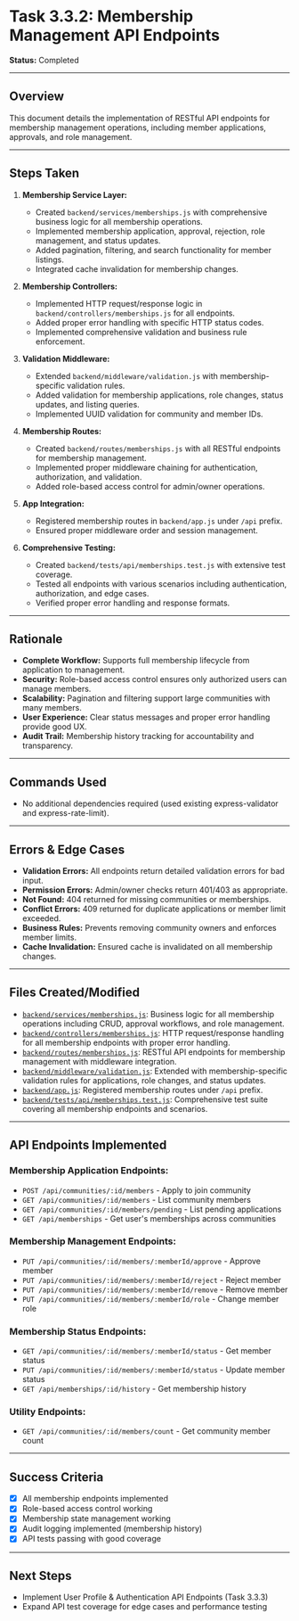 # Task 3.3.2: Membership Management API Endpoints

**Status:** Completed

---

## Overview
This document details the implementation of RESTful API endpoints for membership management operations, including member applications, approvals, and role management.

---

## Steps Taken
1. **Membership Service Layer:**
   - Created `backend/services/memberships.js` with comprehensive business logic for all membership operations.
   - Implemented membership application, approval, rejection, role management, and status updates.
   - Added pagination, filtering, and search functionality for member listings.
   - Integrated cache invalidation for membership changes.

2. **Membership Controllers:**
   - Implemented HTTP request/response logic in `backend/controllers/memberships.js` for all endpoints.
   - Added proper error handling with specific HTTP status codes.
   - Implemented comprehensive validation and business rule enforcement.

3. **Validation Middleware:**
   - Extended `backend/middleware/validation.js` with membership-specific validation rules.
   - Added validation for membership applications, role changes, status updates, and listing queries.
   - Implemented UUID validation for community and member IDs.

4. **Membership Routes:**
   - Created `backend/routes/memberships.js` with all RESTful endpoints for membership management.
   - Implemented proper middleware chaining for authentication, authorization, and validation.
   - Added role-based access control for admin/owner operations.

5. **App Integration:**
   - Registered membership routes in `backend/app.js` under `/api` prefix.
   - Ensured proper middleware order and session management.

6. **Comprehensive Testing:**
   - Created `backend/tests/api/memberships.test.js` with extensive test coverage.
   - Tested all endpoints with various scenarios including authentication, authorization, and edge cases.
   - Verified proper error handling and response formats.

---

## Rationale
- **Complete Workflow:** Supports full membership lifecycle from application to management.
- **Security:** Role-based access control ensures only authorized users can manage members.
- **Scalability:** Pagination and filtering support large communities with many members.
- **User Experience:** Clear status messages and proper error handling provide good UX.
- **Audit Trail:** Membership history tracking for accountability and transparency.

---

## Commands Used
- No additional dependencies required (used existing express-validator and express-rate-limit).

---

## Errors & Edge Cases
- **Validation Errors:** All endpoints return detailed validation errors for bad input.
- **Permission Errors:** Admin/owner checks return 401/403 as appropriate.
- **Not Found:** 404 returned for missing communities or memberships.
- **Conflict Errors:** 409 returned for duplicate applications or member limit exceeded.
- **Business Rules:** Prevents removing community owners and enforces member limits.
- **Cache Invalidation:** Ensured cache is invalidated on all membership changes.

---

## Files Created/Modified
- [`backend/services/memberships.js`](../backend/services/memberships.js): Business logic for all membership operations including CRUD, approval workflows, and role management.
- [`backend/controllers/memberships.js`](../backend/controllers/memberships.js): HTTP request/response handling for all membership endpoints with proper error handling.
- [`backend/routes/memberships.js`](../backend/routes/memberships.js): RESTful API endpoints for membership management with middleware integration.
- [`backend/middleware/validation.js`](../backend/middleware/validation.js): Extended with membership-specific validation rules for applications, role changes, and status updates.
- [`backend/app.js`](../backend/app.js): Registered membership routes under `/api` prefix.
- [`backend/tests/api/memberships.test.js`](../backend/tests/api/memberships.test.js): Comprehensive test suite covering all membership endpoints and scenarios.

---

## API Endpoints Implemented

### Membership Application Endpoints:
- `POST /api/communities/:id/members` - Apply to join community
- `GET /api/communities/:id/members` - List community members
- `GET /api/communities/:id/members/pending` - List pending applications
- `GET /api/memberships` - Get user's memberships across communities

### Membership Management Endpoints:
- `PUT /api/communities/:id/members/:memberId/approve` - Approve member
- `PUT /api/communities/:id/members/:memberId/reject` - Reject member
- `PUT /api/communities/:id/members/:memberId/remove` - Remove member
- `PUT /api/communities/:id/members/:memberId/role` - Change member role

### Membership Status Endpoints:
- `GET /api/communities/:id/members/:memberId/status` - Get member status
- `PUT /api/communities/:id/members/:memberId/status` - Update member status
- `GET /api/memberships/:id/history` - Get membership history

### Utility Endpoints:
- `GET /api/communities/:id/members/count` - Get community member count

---

## Success Criteria
- [x] All membership endpoints implemented
- [x] Role-based access control working
- [x] Membership state management working
- [x] Audit logging implemented (membership history)
- [x] API tests passing with good coverage

---

## Next Steps
- Implement User Profile & Authentication API Endpoints (Task 3.3.3)
- Expand API test coverage for edge cases and performance testing 